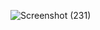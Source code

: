 ![Screenshot (231)](https://github.com/user-attachments/assets/15ee27f2-2637-4985-9471-83c486c56a30)
